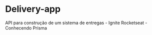 # Delivery-app
API para construção de um sistema de entregas - Ignite Rocketseat - Conhecendo Prisma
